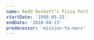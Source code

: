 ```yaml
---
name: Redd Rockett’s Pizza Port
startDate: '1998-05-22'
endDate: '2018-04-13'
predecessor: 'mission-to-mars'
---
```

